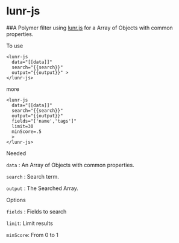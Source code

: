 # lunr-js

##A Polymer filter using [lunr.js](https://github.com/olivernn/lunr.js) for a Array of Objects with common properties.

To use 
```
<lunr-js
  data="[[data]]"
  search="{{search}}"
  output="{{output}}" >
</lunr-js>
```
more
```
<lunr-js
  data="[[data]]"
  search="{{search}}"
  output="{{output}}"
  fields="['name','tags']"
  limit=30
  minScore=.5
  >
</lunr-js>
```
Needed

```data``` : An Array of Objects with common properties.

```search``` : Search term.

```output``` : The Searched Array.

Options

```fields``` : Fields to search

```limit```: Limit results

```minScore```: From 0 to 1 
